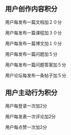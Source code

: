 ## 用户创作内容积分

用户每发布一篇文档加２０分

用户每发布一篇课程加３０分

用户每发布一篇博文加１０分


用户每发布一篇问题加５分

用户每发布一篇问题答案加５分

用户论坛每发布一条帖子加５分


## 用户主动行为积分

用户每登录一次加2分

用户每发表一次评论加2分


用户每点赞一次加2分



<!--stackedit_data:
eyJoaXN0b3J5IjpbMTMxNjU4NTgyN119
-->